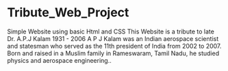 # Tribute_Web_Project
Simple Website using basic Html and CSS
This Website is a tribute to late Dr. A.P.J Kalam 1931 - 2006
A P J Kalam was an Indian aerospace scientist and statesman who served as the 11th president of India from 2002 to 2007. Born and raised in a Muslim family in Rameswaram, Tamil Nadu, he studied physics and aerospace engineering..
